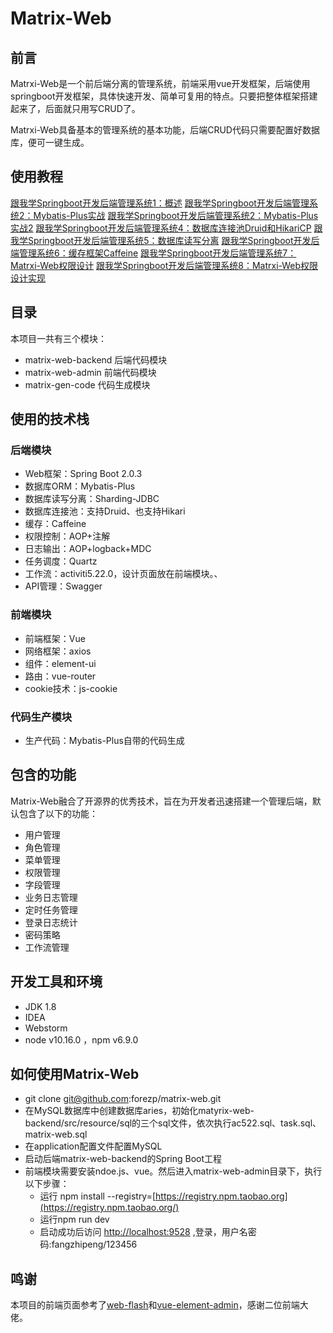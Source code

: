 # Matrix-Web

##  前言

Matrxi-Web是一个前后端分离的管理系统，前端采用vue开发框架，后端使用springboot开发框架，具体快速开发、简单可复用的特点。只要把整体框架搭建起来了，后面就只用写CRUD了。

Matrxi-Web具备基本的管理系统的基本功能，后端CRUD代码只需要配置好数据库，便可一键生成。

## 使用教程

[跟我学Springboot开发后端管理系统1：概述](https://www.fangzhipeng.com/springboot/2020/05/01/mw-summary.html)
[跟我学Springboot开发后端管理系统2：Mybatis-Plus实战](https://www.fangzhipeng.com/springboot/2020/05/02/mw-mybatis-plus.html)
[跟我学Springboot开发后端管理系统2：Mybatis-Plus实战2](https://www.fangzhipeng.com/springboot/2020/05/03/mw-mybatis-plus2.html)
[跟我学Springboot开发后端管理系统4：数据库连接池Druid和HikariCP](https://www.fangzhipeng.com/springboot/2020/05/04/mw-durid.html)
[跟我学Springboot开发后端管理系统5：数据库读写分离](https://www.fangzhipeng.com/springboot/2020/05/05/mysql-rwp.html)
[跟我学Springboot开发后端管理系统6：缓存框架Caffeine](https://www.fangzhipeng.com/springboot/2020/05/06/mw-caffine.html)
[跟我学Springboot开发后端管理系统7：Matrxi-Web权限设计](https://www.fangzhipeng.com/springboot/2020/05/07/mw-permission.html)
[跟我学Springboot开发后端管理系统8：Matrxi-Web权限设计实现](https://www.fangzhipeng.com/springboot/2020/05/08/permission-done.html)

## 目录

本项目一共有三个模块：

- matrix-web-backend 后端代码模块
- matrix-web-admin 前端代码模块
- matrix-gen-code 代码生成模块

##  使用的技术栈

### 后端模块

- Web框架：Spring Boot 2.0.3
- 数据库ORM：Mybatis-Plus
- 数据库读写分离：Sharding-JDBC
- 数据库连接池：支持Druid、也支持Hikari
- 缓存：Caffeine
- 权限控制：AOP+注解
- 日志输出：AOP+logback+MDC
- 任务调度：Quartz
- 工作流：activiti5.22.0，设计页面放在前端模块。、
- API管理：Swagger

### 前端模块

- 前端框架：Vue
- 网络框架：axios
- 组件：element-ui
- 路由：vue-router
- cookie技术：js-cookie

###  代码生产模块

- 生产代码：Mybatis-Plus自带的代码生成

## 包含的功能

Matrix-Web融合了开源界的优秀技术，旨在为开发者迅速搭建一个管理后端，默认包含了以下的功能：

- 用户管理
- 角色管理
- 菜单管理
- 权限管理
- 字段管理
- 业务日志管理
- 定时任务管理
- 登录日志统计
- 密码策略
- 工作流管理

##  开发工具和环境

- JDK 1.8
- IDEA
- Webstorm
- node v10.16.0 ，npm v6.9.0

## 如何使用Matrix-Web

- git clone git@github.com:forezp/matrix-web.git
- 在MySQL数据库中创建数据库aries，初始化matyrix-web-backend/src/resource/sql的三个sql文件，依次执行ac522.sql、task.sql、matrix-web.sql
- 在application配置文件配置MySQL
- 启动后端matrix-web-backend的Spring Boot工程
- 前端模块需要安装ndoe.js、vue。然后进入matrix-web-admin目录下，执行以下步骤：
  - 运行 npm install --registry=[https://registry.npm.taobao.org](https://registry.npm.taobao.org/)
  - 运行npm run dev
  - 启动成功后访问 [http://localhost:9528](http://localhost:9528/) ,登录，用户名密码:fangzhipeng/123456



##  鸣谢

本项目的前端页面参考了[web-flash](https://github.com/enilu/web-flash)和[vue-element-admin](https://panjiachen.github.io/vue-element-admin-site/zh/)，感谢二位前端大佬。

